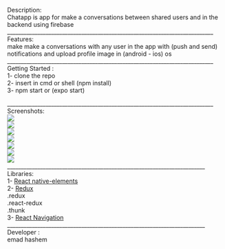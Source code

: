 Description:<br/>
    Chatapp is app for make a conversations between shared users and in the backend using firebase
___________________________________________________________________________ <br/>
Features: <br/>
    make make a conversations with any user in the app with (push and send) notifications and upload profile image in (android - ios) os
___________________________________________________________________________ <br/>
Getting Started :<br/>
    1- clone the repo <br/>
    2- insert in cmd or shell (npm install)<br/>
    3- npm start or (expo start)<br/>

___________________________________________________________________________ <br/>
Screenshots:
    <br/>
    ![](images/signup.png)
    <br/>
    ![](images/sigupdone.png)
    <br/>
    ![](images/login.png)
    <br/>
    ![](images/forgetpass.png)
    <br/>
    ![](images/side.png)
     <br/>
    ![](images/text1.png)
    <br/>
    ![](images/text2.png)
    <br/>
    ________________________________________________________________________ <br/>
    Libraries:<br/>
        1- <a href="https://react-native-elements.github.io/react-native-elements/">React native-elements</a><br/>
        2- <a href="https://redux.js.org/">Redux</a><br/>
            .redux <br/>
            .react-redux<br/>
            .thunk<br/>
        3- <a href="https://reactnavigation.org/">React Navigation</a><br/>
    ________________________________________________________________________ <br/>
    Developer : <br/>
        emad hashem<br/>
